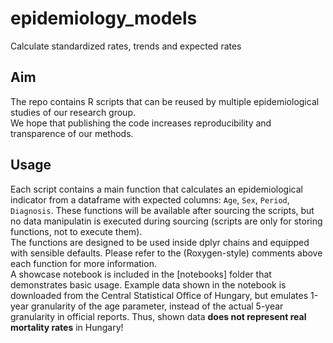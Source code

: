 # epidemiology_models

Calculate standardized rates, trends and expected rates

## Aim

The repo contains R scripts that can be reused by multiple epidemiological studies of our research group.  
We hope that publishing the code increases reproducibility and transparence of our methods.  

## Usage

Each script contains a main function that calculates an epidemiological indicator from a dataframe with expected columns: `Age`, `Sex`, `Period`, `Diagnosis`. These functions will be available after sourcing the scripts, but no data manipulatin is executed during sourcing (scripts are only for storing functions, not to execute them).  
The functions are designed to be used inside dplyr chains and equipped with sensible defaults. Please refer to the (Roxygen-style) comments above each function for more information.  
A showcase notebook is included in the [notebooks] folder that demonstrates basic usage. Example data shown in the notebook is downloaded from the Central Statistical Office of Hungary, but emulates 1-year granularity of the age parameter, instead of the actual 5-year granularity in official reports. Thus, shown data **does not represent real mortality rates** in Hungary!
